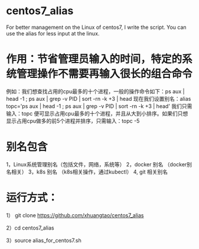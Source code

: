 # centos7_alias
For better management on the Linux of  centos7, I write the script. You can use the alias for  less input at the linux.
# 作用：节省管理员输入的时间，特定的系统管理操作不需要再输入很长的组合命令
例如：我们想查找占用的cpu最多的十个进程，一般的操作命令如下：ps aux  |  head  -1 ;  ps aux  | grep -v PID | sort -rn -k +3 |  head
现在我们设置别名：alias topc='ps aux  |  head  -1 ;  ps aux  | grep -v PID | sort -rn -k +3 |  head'
我们只需输入：topc 便可显示占用cpu最多的十个进程，并且从大到小排序。如果们只想显示占用cpu做多的前5个进程并排序，只需输入：topc -5


#  别名包含
1，Linux系统管理别名（包括文件，网络，系统等）
2，docker 别名 （docker别名相关）
3，k8s  别名 （k8s相关操作，通过kubectl）
4, git 相关别名

# 运行方式：
1） git clone https://github.com/xhuangtao/centos7_alias

2）cd centos7_alias

3）source alias_for_centos7.sh
